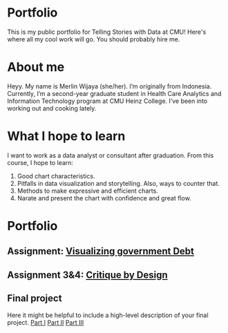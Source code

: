 # Portfolio
This is my public portfolio for Telling Stories with Data at CMU!  Here's where all my cool work will go.  You should probably hire me. 

# About me
Heyy. My name is Merlin Wijaya (she/her). I’m originally from Indonesia. Currently, I’m a second-year graduate student in Health Care Analytics and Information Technology program at CMU Heinz College. I’ve been into working out and cooking lately.

# What I hope to learn
I want to work as a data analyst or consultant after graduation. From this course, I hope to learn:

1. Good chart characteristics.
2. Pitfalls in data visualization and storytelling. Also, ways to counter that.
3. Methods to make expressive and efficient charts.
4. Narate and present the chart with confidence and great flow.


# Portfolio
## Assignment: [Visualizing government Debt](dataviz2)

## Assignment 3&4: [Critique by Design](critique-by-design) 

## Final project
Here it might be helpful to include a high-level description of your final project. 
[Part I](final-project-part-one)
[Part II](final-project-part-two)
[Part III](final-project-part-three)
